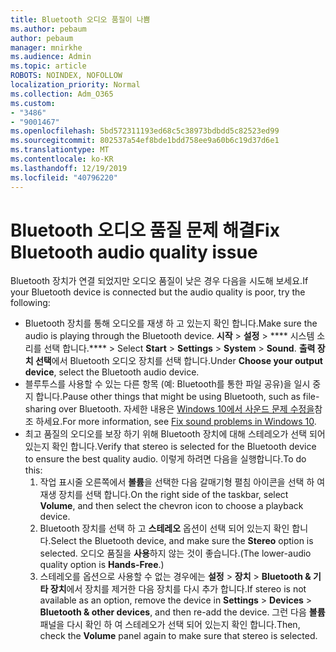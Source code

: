 ```yaml
---
title: Bluetooth 오디오 품질이 나쁨
ms.author: pebaum
author: pebaum
manager: mnirkhe
ms.audience: Admin
ms.topic: article
ROBOTS: NOINDEX, NOFOLLOW
localization_priority: Normal
ms.collection: Adm_O365
ms.custom:
- "3486"
- "9001467"
ms.openlocfilehash: 5bd572311193ed68c5c38973bdbdd5c82523ed99
ms.sourcegitcommit: 802537a54ef8bde1bdd758ee9a60b6c19d37d6e1
ms.translationtype: MT
ms.contentlocale: ko-KR
ms.lasthandoff: 12/19/2019
ms.locfileid: "40796220"
---
```

# <a name="fix-bluetooth-audio-quality-issue"></a><span data-ttu-id="df434-102">Bluetooth 오디오 품질 문제 해결</span><span class="sxs-lookup"><span data-stu-id="df434-102">Fix Bluetooth audio quality issue</span></span>

<span data-ttu-id="df434-103">Bluetooth 장치가 연결 되었지만 오디오 품질이 낮은 경우 다음을 시도해 보세요.</span><span class="sxs-lookup"><span data-stu-id="df434-103">If your Bluetooth device is connected but the audio quality is poor, try the following:</span></span>

- <span data-ttu-id="df434-104">Bluetooth 장치를 통해 오디오를 재생 하 고 있는지 확인 합니다.</span><span class="sxs-lookup"><span data-stu-id="df434-104">Make sure the audio is playing through the Bluetooth device.</span></span> <span data-ttu-id="df434-105">**시작** > **설정** > \*\*\*\* 시스템 소리를 선택 합니다.\*\*\*\* > </span><span class="sxs-lookup"><span data-stu-id="df434-105">Select **Start** > **Settings** > **System** > **Sound**.</span></span> <span data-ttu-id="df434-106">**출력 장치 선택**에서 Bluetooth 오디오 장치를 선택 합니다.</span><span class="sxs-lookup"><span data-stu-id="df434-106">Under **Choose your output device**, select the Bluetooth audio device.</span></span>
- <span data-ttu-id="df434-107">블루투스를 사용할 수 있는 다른 항목 (예: Bluetooth를 통한 파일 공유)을 일시 중지 합니다.</span><span class="sxs-lookup"><span data-stu-id="df434-107">Pause other things that might be using Bluetooth, such as file-sharing over Bluetooth.</span></span> <span data-ttu-id="df434-108">자세한 내용은 [Windows 10에서 사운드 문제 수정을](https://support.microsoft.com/help/4520288/windows-10-fix-sound-problems)참조 하세요.</span><span class="sxs-lookup"><span data-stu-id="df434-108">For more information, see [Fix sound problems in Windows 10](https://support.microsoft.com/help/4520288/windows-10-fix-sound-problems).</span></span>
- <span data-ttu-id="df434-109">최고 품질의 오디오를 보장 하기 위해 Bluetooth 장치에 대해 스테레오가 선택 되어 있는지 확인 합니다.</span><span class="sxs-lookup"><span data-stu-id="df434-109">Verify that stereo is selected for the Bluetooth device to ensure the best quality audio.</span></span> <span data-ttu-id="df434-110">이렇게 하려면 다음을 실행합니다.</span><span class="sxs-lookup"><span data-stu-id="df434-110">To do this:</span></span> 
    1. <span data-ttu-id="df434-111">작업 표시줄 오른쪽에서 **볼륨**을 선택한 다음 갈매기형 펼침 아이콘을 선택 하 여 재생 장치를 선택 합니다.</span><span class="sxs-lookup"><span data-stu-id="df434-111">On the right side of the taskbar, select **Volume**, and then select the chevron icon to choose a playback device.</span></span>
    2. <span data-ttu-id="df434-112">Bluetooth 장치를 선택 하 고 **스테레오** 옵션이 선택 되어 있는지 확인 합니다.</span><span class="sxs-lookup"><span data-stu-id="df434-112">Select the Bluetooth device, and make sure the **Stereo** option is selected.</span></span> <span data-ttu-id="df434-113">오디오 품질을 **사용**하지 않는 것이 좋습니다.</span><span class="sxs-lookup"><span data-stu-id="df434-113">(The lower-audio quality option is **Hands-Free**.)</span></span>
    3. <span data-ttu-id="df434-114">스테레오를 옵션으로 사용할 수 없는 경우에는 **설정** > **장치** > **Bluetooth & 기타 장치**에서 장치를 제거한 다음 장치를 다시 추가 합니다.</span><span class="sxs-lookup"><span data-stu-id="df434-114">If stereo is not available as an option, remove the device in **Settings** > **Devices** > **Bluetooth & other devices**, and then re-add the device.</span></span> <span data-ttu-id="df434-115">그런 다음 **볼륨** 패널을 다시 확인 하 여 스테레오가 선택 되어 있는지 확인 합니다.</span><span class="sxs-lookup"><span data-stu-id="df434-115">Then, check the **Volume** panel again to make sure that stereo is selected.</span></span>

